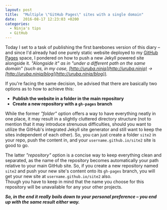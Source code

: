 ```yaml
---
layout: post
title:  "Multiple \"GitHub Pages\" sites with a single domain"
date:   2016-08-17 12:23:03 +0200
categories:
  - Ninja's tips
  - GitHub
---
```

Today I set to a task of publishing the first barebones version of this diary – and since I'd already had one purely static website deployed to my [GitHub Pages](https://pages.github.com/) space, I pondered on how to push a new Jekyll powered site alongside it. *"Alongside it" as in "under a different path on the same domain" (such as, in my case, [http://uruba.ninja](http://uruba.ninja) -> [http://uruba.ninja/blog](http://uruba.ninja/blog)).*

If you're facing the same decision, be advised that there are basically two options as to how to achieve this:

- **Publish the website in a folder in the main repository**
- **Create a new repository with a `gh-pages` branch**

While the former *"folder"* option offers a way to have everything neatly in one place, it may result in a slightly cluttered directory structure (not to mention that it may introduce strenuous difficulties, should you want to utilize the GitHub's integrated Jekyll site generator and still want to keep the sites independent of each other). So, you can just create a folder `site2` in your repo, push the content in, and your `username.github.io/site2` site is good to go.

The latter *"repository"* option is a concise way to keep everything clean and separated, as the name of the repository becomes automatically your path relative to your main GitHub site. So, if you create a new repository named `site2` and push your new site's content onto its `gh-pages` branch, you will get your new site at `username.github.io/site2` also.  
Though you have to keep in mind that the name you choose for this repository will be unavailable for any your other projects.

**_So, in the end it really boils down to your personal preference – you end up with the same result either way._**

